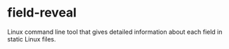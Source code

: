 # field-reveal
Linux command line tool that gives detailed information about each field in static Linux files.
